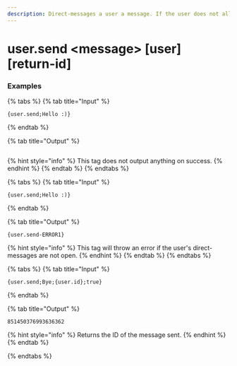 ```yaml
---
description: Direct-messages a user a message. If the user does not allow direct-messages from guild members, this will throw an error.
---
```


# user.send <message\> [user] [return-id]

### Examples

{% tabs %}
{% tab title="Input" %}

```text
{user.send;Hello :)}
```

{% endtab %}

{% tab title="Output" %}

```text

```

{% hint style="info" %}
This tag does not output anything on success.
{% endhint %}
{% endtab %}
{% endtabs %}

{% tabs %}
{% tab title="Input" %}

```text
{user.send;Hello :)}
```

{% endtab %}

{% tab title="Output" %}

```text
{user.send-ERROR1}
```

{% hint style="info" %}
This tag will throw an error if the user's direct-messages are not open.
{% endhint %}
{% endtab %}
{% endtabs %}

{% tabs %}
{% tab title="Input" %}

```text
{user.send;Bye;{user.id};true}
```

{% endtab %}

{% tab title="Output" %}

```text
851450376993636362
```

{% hint style="info" %}
Returns the ID of the message sent.
{% endhint %}
{% endtab %}

{% endtabs %}
